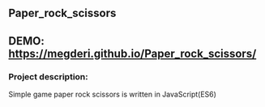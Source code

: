 ## Paper_rock_scissors
## DEMO: https://megderi.github.io/Paper_rock_scissors/

### Project description:
Simple game paper rock scissors is written in JavaScript(ES6)
